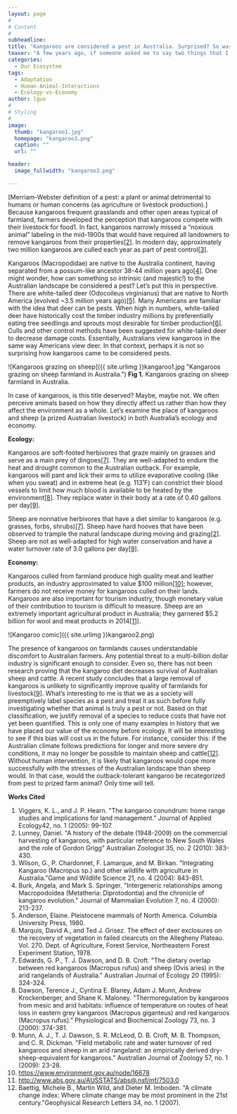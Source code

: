 ```yaml
---
layout: page
#
# Content
#
subheadline: 
title: "Kangaroos are considered a pest in Australia. Surprised? So was I."
teaser: "A few years ago, if someone asked me to say two things that I associated with Australia, it would have been kangaroos and koalas. These two animals have become iconic posterchildren for the great outback. What do tourists do when they go to Australia? Hold a koala, pet a wallaby, feed a kangaroo. I was offered all these opportunities when I stayed in Queensland, Australia for a semester abroad. Perhaps I was naïve, but I was surprised to find grocery stores and restaurants serving up kangaroo on the menu. We learned that kangaroos are actually considered a pest in many parts of the outback. "
categories:
  - Our Ecosystem
tags:
  - Adaptation
  - Human-Animal-Interactions
  - Ecology-vs-Economy
author: lguo
#
# Styling
#
image:
  thumb: "kangaroo1.jpg"
  homepage: "kangaroo3.png"
  caption: ""
  url: ""

header:
  image_fullwidth: "kangaroo3.png"

---
```

[Merriam-Webster definition of a pest: a plant or animal detrimental to humans or human concerns (as agriculture or livestock production).] Because kangaroos frequent grasslands and other open areas typical of farmland, farmers developed the perception that kangaroos compete with their livestock for food1. In fact, kangaroos narrowly missed a “noxious animal” labeling in the mid-1900s that would have required all landowners to remove kangaroos from their properties<a href="#a2">[2]</a>. In modern day, approximately two million kangaroos are culled each year as part of pest control<a href="#a3">[3]</a>.   

Kangaroos (Macropodidae) are native to the Australia continent, having separated from a possum-like ancestor 38-44 million years ago<a href="#a4">[4]</a>. One might wonder, how can something so intrinsic (and majestic!) to the Australian landscape be considered a pest? Let’s put this in perspective. There are white-tailed deer (Odocoileus virginianus) that are native to North America (evolved ~3.5 million years ago)<a href="#a5">[5]</a>. Many Americans are familiar with the idea that deer can be pests. When high in numbers, white-tailed deer have historically cost the timber industry millions by preferentially eating tree seedlings and sprouts most desirable for timber production<a href="#a6">[6]</a>. Culls and other control methods have been suggested for white-tailed deer to decrease damage costs. Essentially, Australians view kangaroos in the same way Americans view deer. In that context, perhaps it is not so surprising how kangaroos came to be considered pests.

![Kangaroos grazing on sheep]({{ site.urlimg }}kangaroo1.jpg "Kangaroos grazing on sheep farmland in Australia.")
**Fig 1.** Kangaroos grazing on sheep farmland in Australia.

In case of kangaroos, is this title deserved? Maybe, maybe not. We often perceive animals based on how they directly affect us rather than how they affect the environment as a whole. Let’s examine the place of kangaroos and sheep (a prized Australian livestock) in both Australia’s ecology and economy.

**Ecology:**

Kangaroos are soft-footed herbivores that graze mainly on grasses and serve as a main prey of dingoes<a href="#a7">[7]</a>. They are well-adapted to endure the heat and drought common to the Australian outback. For example, kangaroos will pant and lick their arms to utilize evaporative cooling (like when you sweat) and in extreme heat (e.g. 113˚F) can constrict their blood vessels to limit how much blood is available to be heated by the environment<a href="#a8">[8]</a>. They replace water in their body at a rate of 0.40 gallons per day<a href="#a9">[9]</a>.

Sheep are nonnative herbivores that have a diet similar to kangaroos (e.g. grasses, forbs, shrubs)<a href="#a7">[7]</a>. Sheep have hard hooves that have been observed to trample the natural landscape during moving and grazing<a href="#a2">[2]</a>. Sheep are not as well-adapted for high water conservation and have a water turnover rate of 3.0 gallons per day<a href="#a9">[9]</a>.

**Economy:**

Kangaroos culled from farmland produce high quality meat and leather products, an industry approximated to value $100 million<a href="#a10">[10]</a>; however, farmers do not receive money for kangaroos culled on their lands. Kangaroos are also important for tourism industry, though monetary value of their contribution to tourism is difficult to measure.
Sheep are an extremely important agricultural product in Australia; they garnered $5.2 billion for wool and meat products in 2014<a href="#a11">[11]</a>.

![Kangaroo comic]({{ site.urlimg }}kangaroo2.png)

The presence of kangaroos on farmlands causes understandable discomfort to Australian farmers. Any potential threat to a multi-billion dollar industry is significant enough to consider. Even so, there has not been research proving that the kangaroo diet decreases survival of Australian sheep and cattle. A recent study concludes that a large removal of kangaroos is unlikely to significantly improve quality of farmlands for livestock<a href="#a9">[9]</a>. What’s interesting to me is that we as a society will preemptively label species as a pest and treat it as such before fully investigating whether that animal is truly a pest or not. Based on that classification, we justify removal of a species to reduce costs that have not yet been quantified. This is only one of many examples in history that we have placed our value of the economy before ecology. It will be interesting to see if this bias will cost us in the future. For instance, consider this: if the Australian climate follows predictions for longer and more severe dry conditions, it may no longer be possible to maintain sheep and cattle<a href="#a12">[12]</a>. Without human intervention, it is likely that kangaroos would cope more successfully with the stresses of the Australian landscape than sheep would. In that case, would the outback-tolerant kangaroo be recategorized from pest to prized farm animal? Only time will tell.

**Works Cited**

1. <a name="a1"></a> Viggers, K. L., and J. P. Hearn. "The kangaroo conundrum: home range studies and implications for land management." Journal of Applied Ecology42, no. 1 (2005): 99-107.
2. <a name="a2"></a>Lunney, Daniel. "A history of the debate (1948-2009) on the commercial harvesting of kangaroos, with particular reference to New South Wales and the role of Gordon Grigg" Australian Zoologist 35, no. 2 (2010): 383-430.
3. <a name="a3"></a> Wilson, G., P. Chardonnet, F. Lamarque, and M. Birkan. "Integrating Kangaroo (Macropus sp.) and other wildlife with agriculture in Australia."Game and Wildlife Science 21, no. 4 (2004): 843-851.
4. <a name="a4"></a> Burk, Angela, and Mark S. Springer. "Intergeneric relationships among Macropodoidea (Metatheria: Diprotodontia) and the chronicle of kangaroo evolution." Journal of Mammalian Evolution 7, no. 4 (2000): 213-237.
5. <a name="a5"></a> Anderson, Elaine. Pleistocene mammals of North America. Columbia University Press, 1980.
6. <a name="a6"></a> Marquis, David A., and Ted J. Grisez. The effect of deer exclosures on the recovery of vegetation in failed clearcuts on the Allegheny Plateau. Vol. 270. Dept. of Agriculture, Forest Service, Northeastern Forest Experiment Station, 1978.
7. <a name="a7"></a> Edwards, G. P., T. J. Dawson, and D. B. Croft. "The dietary overlap between red kangaroos (Macropus rufus) and sheep (Ovis aries) in the arid rangelands of Australia." Australian Journal of Ecology 20 (1995): 324-324.
8. <a name="a8"></a> Dawson, Terence J., Cyntina E. Blaney, Adam J. Munn, Andrew Krockenberger, and Shane K. Maloney. "Thermoregulation by kangaroos from mesic and arid habitats: influence of temperature on routes of heat loss in eastern grey kangaroos (Macropus giganteus) and red kangaroos (Macropus rufus)." Physiological and Biochemical Zoology 73, no. 3 (2000): 374-381.
9. <a name="a9"></a>	Munn, A. J., T. J. Dawson, S. R. McLeod, D. B. Croft, M. B. Thompson, and C. R. Dickman. "Field metabolic rate and water turnover of red kangaroos and sheep in an arid rangeland: an empirically derived dry-sheep-equivalent for kangaroos." Australian Journal of Zoology 57, no. 1 (2009): 23-28.
10. <a name="a10"></a>	https://www.environment.gov.au/node/16678
11. <a name="a11"></a>	http://www.abs.gov.au/AUSSTATS/abs@.nsf/mf/7503.0
12. <a name="a12"></a>Baettig, Michele B., Martin Wild, and Dieter M. Imboden. "A climate change index: Where climate change may be most prominent in the 21st century."Geophysical Research Letters 34, no. 1 (2007).
